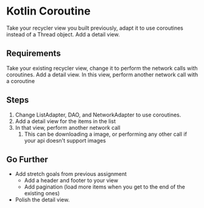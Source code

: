 # Kotlin Coroutine

Take your recycler view you built previously, adapt it to use coroutines instead of a Thread object. Add a detail view.

## Requirements

Take your existing recycler view, change it to perform the network calls with coroutines. Add a detail view. In this view, perform another network call with a coroutine

## Steps

1. Change ListAdapter, DAO, and NetworkAdapter to use coroutines.
2. Add a detail view for the items in the list
3. In that view, perform another network call
   1. This can be downloading a image, or performing any other call if your api doesn't support images

## Go Further

- Add stretch goals from previous assignment
  - Add a header and footer to your view
  - Add pagination (load more items when you get to the end of the existing ones)
- Polish the detail view.
